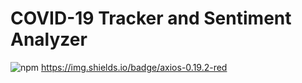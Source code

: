 # COVID-19 Tracker and Sentiment Analyzer
![npm](https://img.shields.io/npm/v/axios)
https://img.shields.io/badge/axios-0.19.2-red
